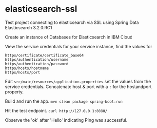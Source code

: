 # elasticsearch-ssl
Test project connecting to elasticsearch via SSL using Spring Data Elasticsearch 3.2.0.RC1

Create an instance of Databases for Elasticsearch in IBM Cloud

View the service credentials for your service instance, find the values for 
```
https/certificate/certificate_base64
https/authentication/username
https/authentication/password
https/hosts/hostname
https/hosts/port
```

Edit `src/main/resources/application.properties` set the values from the service credentials. Concatenate host & port with a `:` for the hostandport property.

Build and run the app.
`mvn clean package spring-boot:run`

Hit the test endpoint.
`curl http://127.0.0.1:8080/`

Observe the 'ok' after 'Hello' indicating Ping was successful.
